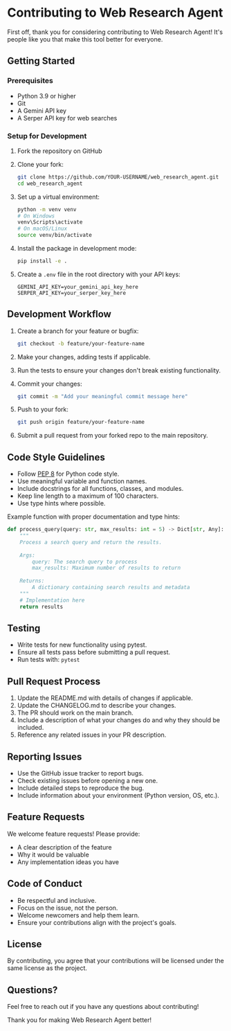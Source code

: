 # Contributing to Web Research Agent

First off, thank you for considering contributing to Web Research Agent! It's people like you that make this tool better for everyone.

## Getting Started

### Prerequisites

- Python 3.9 or higher
- Git
- A Gemini API key
- A Serper API key for web searches

### Setup for Development

1. Fork the repository on GitHub
2. Clone your fork:
   ```bash
   git clone https://github.com/YOUR-USERNAME/web_research_agent.git
   cd web_research_agent
   ```

3. Set up a virtual environment:
   ```bash
   python -m venv venv
   # On Windows
   venv\Scripts\activate
   # On macOS/Linux
   source venv/bin/activate
   ```

4. Install the package in development mode:
   ```bash
   pip install -e .
   ```

5. Create a `.env` file in the root directory with your API keys:
   ```
   GEMINI_API_KEY=your_gemini_api_key_here
   SERPER_API_KEY=your_serper_key_here
   ```

## Development Workflow

1. Create a branch for your feature or bugfix:
   ```bash
   git checkout -b feature/your-feature-name
   ```

2. Make your changes, adding tests if applicable.

3. Run the tests to ensure your changes don't break existing functionality.

4. Commit your changes:
   ```bash
   git commit -m "Add your meaningful commit message here"
   ```

5. Push to your fork:
   ```bash
   git push origin feature/your-feature-name
   ```

6. Submit a pull request from your forked repo to the main repository.

## Code Style Guidelines

- Follow [PEP 8](https://peps.python.org/pep-0008/) for Python code style.
- Use meaningful variable and function names.
- Include docstrings for all functions, classes, and modules.
- Keep line length to a maximum of 100 characters.
- Use type hints where possible.

Example function with proper documentation and type hints:
```python
def process_query(query: str, max_results: int = 5) -> Dict[str, Any]:
    """
    Process a search query and return the results.
    
    Args:
        query: The search query to process
        max_results: Maximum number of results to return
        
    Returns:
        A dictionary containing search results and metadata
    """
    # Implementation here
    return results
```

## Testing

- Write tests for new functionality using pytest.
- Ensure all tests pass before submitting a pull request.
- Run tests with: `pytest`

## Pull Request Process

1. Update the README.md with details of changes if applicable.
2. Update the CHANGELOG.md to describe your changes.
3. The PR should work on the main branch.
4. Include a description of what your changes do and why they should be included.
5. Reference any related issues in your PR description.

## Reporting Issues

- Use the GitHub issue tracker to report bugs.
- Check existing issues before opening a new one.
- Include detailed steps to reproduce the bug.
- Include information about your environment (Python version, OS, etc.).

## Feature Requests

We welcome feature requests! Please provide:
- A clear description of the feature
- Why it would be valuable
- Any implementation ideas you have

## Code of Conduct

- Be respectful and inclusive.
- Focus on the issue, not the person.
- Welcome newcomers and help them learn.
- Ensure your contributions align with the project's goals.

## License

By contributing, you agree that your contributions will be licensed under the same license as the project.

## Questions?

Feel free to reach out if you have any questions about contributing!

Thank you for making Web Research Agent better!
